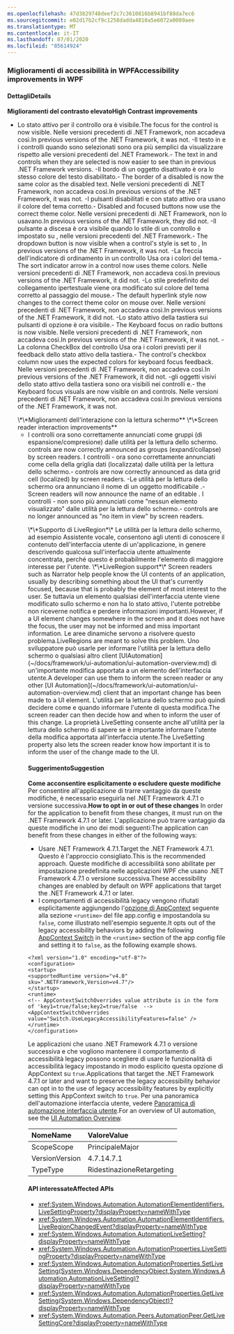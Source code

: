 ```yaml
---
ms.openlocfilehash: 47d3829748deef2c7c3610816b8941bf88da7ec6
ms.sourcegitcommit: e02d17b2cf9c1258dadda4810a5e6072a0089aee
ms.translationtype: MT
ms.contentlocale: it-IT
ms.lasthandoff: 07/01/2020
ms.locfileid: "85614924"
---
```

### <a name="accessibility-improvements-in-wpf"></a><span data-ttu-id="35aed-101">Miglioramenti di accessibilità in WPF</span><span class="sxs-lookup"><span data-stu-id="35aed-101">Accessibility improvements in WPF</span></span>

#### <a name="details"></a><span data-ttu-id="35aed-102">Dettagli</span><span class="sxs-lookup"><span data-stu-id="35aed-102">Details</span></span>

<span data-ttu-id="35aed-103">**Miglioramenti del contrasto elevato**</span><span class="sxs-lookup"><span data-stu-id="35aed-103">**High Contrast improvements**</span></span>
<ul><li><span data-ttu-id="35aed-104">Lo stato attivo per il controllo <xref:System.Windows.Controls.Expander> ora è visibile.</span><span class="sxs-lookup"><span data-stu-id="35aed-104">The focus for the <xref:System.Windows.Controls.Expander> control is now visible.</span></span> <span data-ttu-id="35aed-105">Nelle versioni precedenti di .NET Framework, non accadeva così.</span><span class="sxs-lookup"><span data-stu-id="35aed-105">In previous versions of the .NET Framework, it was not.</span></span>
<span data-ttu-id="35aed-106">-Il testo in <xref:System.Windows.Controls.CheckBox> e i <xref:System.Windows.Controls.RadioButton> controlli quando sono selezionati sono ora più semplici da visualizzare rispetto alle versioni precedenti del .NET Framework.</span><span class="sxs-lookup"><span data-stu-id="35aed-106">- The text in <xref:System.Windows.Controls.CheckBox> and <xref:System.Windows.Controls.RadioButton> controls when they are selected is now easier to see than in previous .NET Framework versions.</span></span>
<span data-ttu-id="35aed-107">-Il bordo di un oggetto disattivato <xref:System.Windows.Controls.ComboBox> è ora lo stesso colore del testo disabilitato.</span><span class="sxs-lookup"><span data-stu-id="35aed-107">- The border of a disabled <xref:System.Windows.Controls.ComboBox> is now the same color as the disabled text.</span></span> <span data-ttu-id="35aed-108">Nelle versioni precedenti di .NET Framework, non accadeva così.</span><span class="sxs-lookup"><span data-stu-id="35aed-108">In previous versions of the .NET Framework, it was not.</span></span>
<span data-ttu-id="35aed-109">-I pulsanti disabilitati e con stato attivo ora usano il colore del tema corretto.</span><span class="sxs-lookup"><span data-stu-id="35aed-109">- Disabled and focused buttons now use the correct theme color.</span></span> <span data-ttu-id="35aed-110">Nelle versioni precedenti di .NET Framework, non lo usavano.</span><span class="sxs-lookup"><span data-stu-id="35aed-110">In previous versions of the .NET Framework, they did not.</span></span>
<span data-ttu-id="35aed-111">-Il pulsante a discesa è ora visibile quando <xref:System.Windows.Controls.ComboBox> lo stile di un controllo è impostato su <xref:System.Windows.Controls.ToolBar.ComboBoxStyleKey?displayProperty=nameWithType> , nelle versioni precedenti del .NET Framework.</span><span class="sxs-lookup"><span data-stu-id="35aed-111">- The dropdown button is now visible when a <xref:System.Windows.Controls.ComboBox> control's style is set to <xref:System.Windows.Controls.ToolBar.ComboBoxStyleKey?displayProperty=nameWithType>, In previous versions of the .NET Framework, it was not.</span></span>
<span data-ttu-id="35aed-112">-La freccia dell'indicatore di ordinamento in un <xref:System.Windows.Controls.DataGrid> controllo Usa ora i colori del tema.</span><span class="sxs-lookup"><span data-stu-id="35aed-112">- The sort indicator arrow in a <xref:System.Windows.Controls.DataGrid> control now uses theme colors.</span></span> <span data-ttu-id="35aed-113">Nelle versioni precedenti di .NET Framework, non accadeva così.</span><span class="sxs-lookup"><span data-stu-id="35aed-113">In previous versions of the .NET Framework, it did not.</span></span>
<span data-ttu-id="35aed-114">-Lo stile predefinito del collegamento ipertestuale viene ora modificato sul colore del tema corretto al passaggio del mouse.</span><span class="sxs-lookup"><span data-stu-id="35aed-114">- The default hyperlink style now changes to the correct theme color on mouse over.</span></span> <span data-ttu-id="35aed-115">Nelle versioni precedenti di .NET Framework, non accadeva così.</span><span class="sxs-lookup"><span data-stu-id="35aed-115">In previous versions of the .NET Framework, it did not.</span></span>
<span data-ttu-id="35aed-116">-Lo stato attivo della tastiera sui pulsanti di opzione è ora visibile.</span><span class="sxs-lookup"><span data-stu-id="35aed-116">- The Keyboard focus on radio buttons is now visible.</span></span> <span data-ttu-id="35aed-117">Nelle versioni precedenti di .NET Framework, non accadeva così.</span><span class="sxs-lookup"><span data-stu-id="35aed-117">In previous versions of the .NET Framework, it was not.</span></span>
<span data-ttu-id="35aed-118">-La <xref:System.Windows.Controls.DataGrid> colonna CheckBox del controllo Usa ora i colori previsti per il feedback dello stato attivo della tastiera.</span><span class="sxs-lookup"><span data-stu-id="35aed-118">- The <xref:System.Windows.Controls.DataGrid> control's checkbox column now uses the expected colors for keyboard focus feedback.</span></span> <span data-ttu-id="35aed-119">Nelle versioni precedenti di .NET Framework, non accadeva così.</span><span class="sxs-lookup"><span data-stu-id="35aed-119">In previous versions of the .NET Framework, it did not.</span></span>
<span data-ttu-id="35aed-120">-gli oggetti visivi dello stato attivo della tastiera sono ora visibili nei <xref:System.Windows.Controls.ComboBox> <xref:System.Windows.Controls.ListBox> controlli e.</span><span class="sxs-lookup"><span data-stu-id="35aed-120">- the Keyboard focus visuals are now visible on <xref:System.Windows.Controls.ComboBox> and <xref:System.Windows.Controls.ListBox> controls.</span></span> <span data-ttu-id="35aed-121">Nelle versioni precedenti di .NET Framework, non accadeva così.</span><span class="sxs-lookup"><span data-stu-id="35aed-121">In previous versions of the .NET Framework, it was not.</span></span></p><span data-ttu-id="35aed-122">
\*\*Miglioramenti dell'interazione con la lettura schermo**
</span><span class="sxs-lookup"><span data-stu-id="35aed-122">
\*\*Screen reader interaction improvements**
</span></span><ul><li><span data-ttu-id="35aed-123">I controlli <xref:System.Windows.Controls.Expander> ora sono correttamente annunciati come gruppi (di espansione/compresione) dalle utilità per la lettura dello schermo.</span><span class="sxs-lookup"><span data-stu-id="35aed-123"><xref:System.Windows.Controls.Expander> controls are now correctly announced as groups (expand/collapse) by screen readers.</span></span>
<span data-ttu-id="35aed-124">I controlli - <xref:System.Windows.Controls.DataGridCell> ora sono correttamente annunciati come cella della griglia dati (localizzata) dalle utilità per la lettura dello schermo.</span><span class="sxs-lookup"><span data-stu-id="35aed-124">- <xref:System.Windows.Controls.DataGridCell> controls are now correctly announced as data grid cell (localized) by screen readers.</span></span>
<span data-ttu-id="35aed-125">-Le utilità per la lettura dello schermo ora annunciano il nome di un oggetto modificabile <xref:System.Windows.Controls.ComboBox> .</span><span class="sxs-lookup"><span data-stu-id="35aed-125">- Screen readers will now announce the name of an editable <xref:System.Windows.Controls.ComboBox>.</span></span>
<span data-ttu-id="35aed-126">I controlli - <xref:System.Windows.Controls.PasswordBox> non sono più annunciati come &quot;nessun elemento visualizzato&quot; dalle utilità per la lettura dello schermo.</span><span class="sxs-lookup"><span data-stu-id="35aed-126">- <xref:System.Windows.Controls.PasswordBox> controls are no longer announced as &quot;no item in view&quot; by screen readers.</span></span></p><span data-ttu-id="35aed-127">
\*\*Supporto di LiveRegion*\* Le utilità per la lettura dello schermo, ad esempio Assistente vocale, consentono agli utenti di conoscere il contenuto dell'interfaccia utente di un'applicazione, in genere descrivendo qualcosa sull'interfaccia utente attualmente concentrata, perché questo è probabilmente l'elemento di maggiore interesse per l'utente.</span><span class="sxs-lookup"><span data-stu-id="35aed-127">
\*\*LiveRegion support*\* Screen readers such as Narrator help people know the UI contents of an application, usually by describing something about the UI that's currently focused, because that is probably the element of most interest to the user.</span></span> <span data-ttu-id="35aed-128">Se tuttavia un elemento qualsiasi dell'interfaccia utente viene modificato sullo schermo e non ha lo stato attivo, l'utente potrebbe non riceverne notifica e perdere informazioni importanti.</span><span class="sxs-lookup"><span data-stu-id="35aed-128">However, if a UI element changes somewhere in the screen and it does not have the focus, the user may not be informed and miss important information.</span></span> <span data-ttu-id="35aed-129">Le aree dinamiche servono a risolvere questo problema.</span><span class="sxs-lookup"><span data-stu-id="35aed-129">LiveRegions are meant to solve this problem.</span></span> <span data-ttu-id="35aed-130">Uno sviluppatore può usarle per informare l'utilità per la lettura dello schermo o qualsiasi altro client [UIAutomation](~/docs/framework/ui-automation/ui-automation-overview.md) di un'importante modifica apportata a un elemento dell'interfaccia utente.</span><span class="sxs-lookup"><span data-stu-id="35aed-130">A developer can use them to inform the screen reader or any other [UI Automation](~/docs/framework/ui-automation/ui-automation-overview.md) client that an important change has been made to a UI element.</span></span> <span data-ttu-id="35aed-131">L'utilità per la lettura dello schermo può quindi decidere come e quando informare l'utente di questa modifica.</span><span class="sxs-lookup"><span data-stu-id="35aed-131">The screen reader can then decide how and when to inform the user of this change.</span></span> <span data-ttu-id="35aed-132">La proprietà LiveSetting consente anche all'utilità per la lettura dello schermo di sapere se è importante informare l'utente della modifica apportata all'interfaccia utente.</span><span class="sxs-lookup"><span data-stu-id="35aed-132">The LiveSetting property also lets the screen reader know how important it is to inform the user of the change made to the UI.</span></span>

#### <a name="suggestion"></a><span data-ttu-id="35aed-133">Suggerimento</span><span class="sxs-lookup"><span data-stu-id="35aed-133">Suggestion</span></span>

<span data-ttu-id="35aed-134">**Come acconsentire esplicitamente o escludere queste modifiche** Per consentire all'applicazione di trarre vantaggio da queste modifiche, è necessario eseguirla nel .NET Framework 4.7.1 o versione successiva.</span><span class="sxs-lookup"><span data-stu-id="35aed-134">**How to opt in or out of these changes** In order for the application to benefit from these changes, it must run on the .NET Framework 4.7.1 or later.</span></span> <span data-ttu-id="35aed-135">L'applicazione può trarre vantaggio da queste modifiche in uno dei modi seguenti:</span><span class="sxs-lookup"><span data-stu-id="35aed-135">The application can benefit from these changes in either of the following ways:</span></span>

- <span data-ttu-id="35aed-136">Usare .NET Framework 4.7.1.</span><span class="sxs-lookup"><span data-stu-id="35aed-136">Target the .NET Framework 4.7.1.</span></span> <span data-ttu-id="35aed-137">Questo è l'approccio consigliato.</span><span class="sxs-lookup"><span data-stu-id="35aed-137">This is the recommended approach.</span></span> <span data-ttu-id="35aed-138">Queste modifiche di accessibilità sono abilitate per impostazione predefinita nelle applicazioni WPF che usano .NET Framework 4.7.1 o versione successiva.</span><span class="sxs-lookup"><span data-stu-id="35aed-138">These accessibility changes are enabled by default on WPF applications that target the .NET Framework 4.7.1 or later.</span></span>
- <span data-ttu-id="35aed-139">I comportamenti di accessibilità legacy vengono rifiutati esplicitamente aggiungendo l'[opzione di AppContext](~/docs/framework/configure-apps/file-schema/runtime/appcontextswitchoverrides-element.md) seguente alla sezione `<runtime>` del file app.config e impostandola su `false`, come illustrato nell'esempio seguente.</span><span class="sxs-lookup"><span data-stu-id="35aed-139">It opts out of the legacy accessibility behaviors by adding the following [AppContext Switch](~/docs/framework/configure-apps/file-schema/runtime/appcontextswitchoverrides-element.md) in the `<runtime>` section of the app config file and setting it to `false`, as the following example shows.</span></span>

<pre><code class="lang-xml">&lt;?xml version=&quot;1.0&quot; encoding=&quot;utf-8&quot;?&gt;&#13;&#10;&lt;configuration&gt;&#13;&#10;&lt;startup&gt;&#13;&#10;&lt;supportedRuntime version=&quot;v4.0&quot; sku=&quot;.NETFramework,Version=v4.7&quot;/&gt;&#13;&#10;&lt;/startup&gt;&#13;&#10;&lt;runtime&gt;&#13;&#10;&lt;!-- AppContextSwitchOverrides value attribute is in the form of &#39;key1=true/false;key2=true/false  --&gt;&#13;&#10;&lt;AppContextSwitchOverrides value=&quot;Switch.UseLegacyAccessibilityFeatures=false&quot; /&gt;&#13;&#10;&lt;/runtime&gt;&#13;&#10;&lt;/configuration&gt;&#13;&#10;</code></pre>

<span data-ttu-id="35aed-140">Le applicazioni che usano .NET Framework 4.7.1 o versione successiva e che vogliono mantenere il comportamento di accessibilità legacy possono scegliere di usare le funzionalità di accessibilità legacy impostando in modo esplicito questa opzione di AppContext su `true`.</span><span class="sxs-lookup"><span data-stu-id="35aed-140">Applications that target the .NET Framework 4.7.1 or later and want to preserve the legacy accessibility behavior can opt in to the use of legacy accessibility features by explicitly setting this AppContext switch to `true`.</span></span>
<span data-ttu-id="35aed-141">Per una panoramica dell'automazione interfaccia utente, vedere [Panoramica di automazione interfaccia utente](~/docs/framework/ui-automation/ui-automation-overview.md).</span><span class="sxs-lookup"><span data-stu-id="35aed-141">For an overview of UI automation, see the [UI Automation Overview](~/docs/framework/ui-automation/ui-automation-overview.md).</span></span>

| <span data-ttu-id="35aed-142">Nome</span><span class="sxs-lookup"><span data-stu-id="35aed-142">Name</span></span>    | <span data-ttu-id="35aed-143">Valore</span><span class="sxs-lookup"><span data-stu-id="35aed-143">Value</span></span>       |
|:--------|:------------|
| <span data-ttu-id="35aed-144">Scope</span><span class="sxs-lookup"><span data-stu-id="35aed-144">Scope</span></span>   | <span data-ttu-id="35aed-145">Principale</span><span class="sxs-lookup"><span data-stu-id="35aed-145">Major</span></span>       |
| <span data-ttu-id="35aed-146">Version</span><span class="sxs-lookup"><span data-stu-id="35aed-146">Version</span></span> | <span data-ttu-id="35aed-147">4.7.1</span><span class="sxs-lookup"><span data-stu-id="35aed-147">4.7.1</span></span>       |
| <span data-ttu-id="35aed-148">Type</span><span class="sxs-lookup"><span data-stu-id="35aed-148">Type</span></span>    | <span data-ttu-id="35aed-149">Ridestinazione</span><span class="sxs-lookup"><span data-stu-id="35aed-149">Retargeting</span></span> |

#### <a name="affected-apis"></a><span data-ttu-id="35aed-150">API interessate</span><span class="sxs-lookup"><span data-stu-id="35aed-150">Affected APIs</span></span>

- <xref:System.Windows.Automation.AutomationElementIdentifiers.LiveSettingProperty?displayProperty=nameWithType>
- <xref:System.Windows.Automation.AutomationElementIdentifiers.LiveRegionChangedEvent?displayProperty=nameWithType>
- <xref:System.Windows.Automation.AutomationLiveSetting?displayProperty=nameWithType>
- <xref:System.Windows.Automation.AutomationProperties.LiveSettingProperty?displayProperty=nameWithType>
- <xref:System.Windows.Automation.AutomationProperties.SetLiveSetting(System.Windows.DependencyObject,System.Windows.Automation.AutomationLiveSetting)?displayProperty=nameWithType>
- <xref:System.Windows.Automation.AutomationProperties.GetLiveSetting(System.Windows.DependencyObject)?displayProperty=nameWithType>
- <xref:System.Windows.Automation.Peers.AutomationPeer.GetLiveSettingCore?displayProperty=nameWithType>
